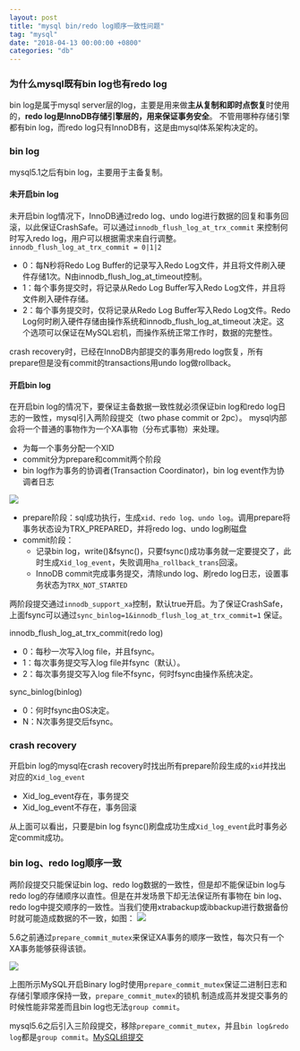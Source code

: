 ```yaml
---
layout: post
title: "mysql bin/redo log顺序一致性问题"
tag: "mysql"
date: "2018-04-13 00:00:00 +0800"
categories: "db"
---
```


### 为什么mysql既有bin log也有redo log

bin log是属于mysql server层的log，主要是用来做**主从复制和即时点恢复**时使用的，**redo log是InnoDB存储引擎层的，用来保证事务安全**。
不管用哪种存储引擎都有bin log，而redo log只有InnoDB有，这是由mysql体系架构决定的。

<!--more-->

### bin log

mysql5.1之后有bin log，主要用于主备复制。

#### 未开启bin log

未开启bin log情况下，InnoDB通过redo log、undo log进行数据的回复和事务回滚，以此保证CrashSafe。可以通过`innodb_flush_log_at_trx_commit`
来控制何时写入redo log，用户可以根据需求来自行调整。`innodb_flush_log_at_trx_commit = 0|1|2`

- 0：每N秒将Redo Log Buffer的记录写入Redo Log文件，并且将文件刷入硬件存储1次。N由innodb_flush_log_at_timeout控制。
- 1：每个事务提交时，将记录从Redo Log Buffer写入Redo Log文件，并且将文件刷入硬件存储。
- 2：每个事务提交时，仅将记录从Redo Log Buffer写入Redo Log文件。Redo Log何时刷入硬件存储由操作系统和innodb_flush_log_at_timeout
决定。这个选项可以保证在MySQL宕机，而操作系统正常工作时，数据的完整性。

crash recovery时，已经在InnoDB内部提交的事务用redo log恢复，所有prepare但是没有commit的transactions用undo log做rollback。

#### 开启bin log

在开启bin log的情况下，要保证主备数据一致性就必须保证bin log和redo log日志的一致性，mysql引入两阶段提交（two phase commit or 2pc）。
mysql内部会将一个普通的事物作为一个XA事物（分布式事物）来处理。

- 为每一个事务分配一个XID
- commit分为prepare和commit两个阶段
- bin log作为事务的协调者(Transaction Coordinator)，bin log event作为协调者日志

![](https://olef5l6y5.qnssl.com/20180415235500.png)

- prepare阶段：sql成功执行，生成`xid、redo log、undo log`。调用prepare将事务状态设为TRX_PREPARED，并将redo log、undo log刷磁盘
- commit阶段：  
  - 记录bin log，write()&fsync()，只要fsync()成功事务就一定要提交了，此时生成`Xid_log_event`，失败调用`ha_rollback_trans`回滚。
  - InnoDB commit完成事务提交，清除undo log、刷redo log日志，设置事务状态为`TRX_NOT_STARTED`
  
两阶段提交通过`innodb_support_xa`控制，默认true开启。为了保证CrashSafe，上面fsync可以通过`sync_binlog=1&innodb_flush_log_at_trx_commit=1`
保证。

innodb_flush_log_at_trx_commit(redo log)

- 0：每秒一次写入log file，并且fsync。
- 1：每次事务提交写入log file并fsync（默认）。
- 2：每次事务提交写入log file不fsync，何时fsync由操作系统决定。

sync_binlog(binlog)

- 0：何时fsync由OS决定。
- N：N次事务提交后fsync。

### crash recovery

开启bin log的mysql在crash recovery时找出所有prepare阶段生成的`xid`并找出对应的`Xid_log_event`

- Xid_log_event存在，事务提交
- Xid_log_event不存在，事务回滚

从上面可以看出，只要是bin log fsync()刷盘成功生成`Xid_log_event`此时事务必定commit成功。

### bin log、redo log顺序一致

两阶段提交只能保证bin log、redo log数据的一致性，但是却不能保证bin log与redo log的存储顺序以直性。但是在并发场景下却无法保证所有事物在
bin log、redo log中提交顺序的一致性。当我们使用xtrabackup或ibbackup进行数据备份时就可能造成数据的不一致，如图：
![](https://olef5l6y5.qnssl.com/20180416002900.png)

5.6之前通过`prepare_commit_mutex`来保证XA事务的顺序一致性，每次只有一个XA事务能够获得该锁。

![](https://olef5l6y5.qnssl.com/20180416003200.png)

上图所示MySQL开启Binary log时使用`prepare_commit_mutex`保证二进制日志和存储引擎顺序保持一致，`prepare_commit_mutex`的锁机
制造成高并发提交事务的时候性能非常差而且bin log也无法`group commit`。

mysql5.6之后引入三阶段提交，移除`prepare_commit_mutex`，并且`bin log&redo log`都是`group commit`。[MySQL组提交](http://www.ywnds.com/?p=5798)


